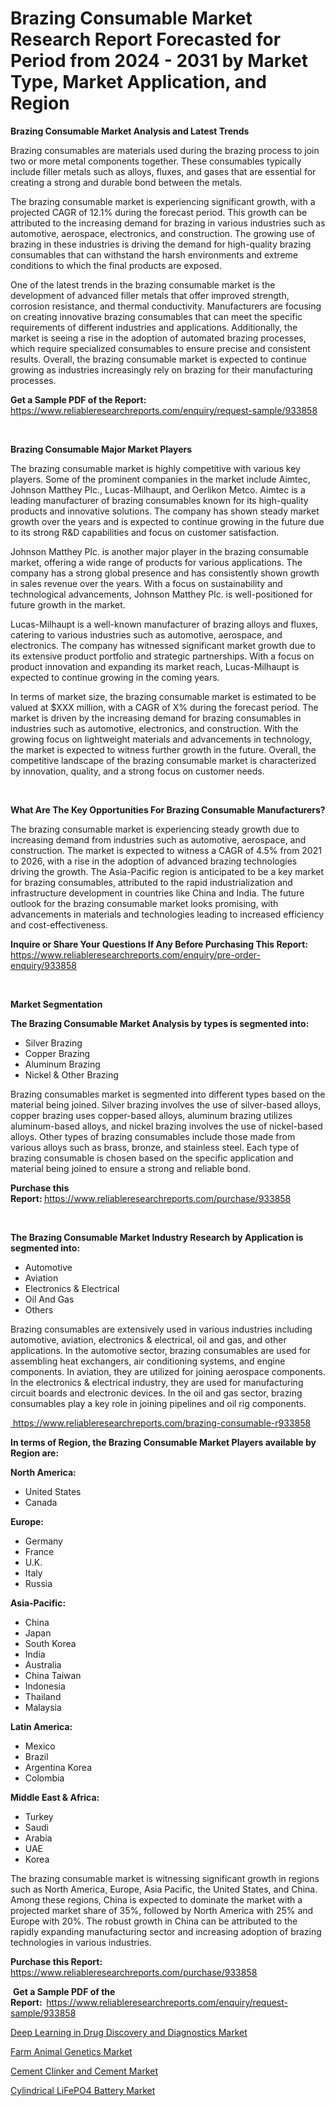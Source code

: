 <p><h1>Brazing Consumable Market Research Report Forecasted for Period from 2024 -  2031 by Market Type, Market Application, and Region</h1></p><p><strong>Brazing Consumable Market Analysis and Latest Trends</strong></p>
<p><p>Brazing consumables are materials used during the brazing process to join two or more metal components together. These consumables typically include filler metals such as alloys, fluxes, and gases that are essential for creating a strong and durable bond between the metals. </p><p>The brazing consumable market is experiencing significant growth, with a projected CAGR of 12.1% during the forecast period. This growth can be attributed to the increasing demand for brazing in various industries such as automotive, aerospace, electronics, and construction. The growing use of brazing in these industries is driving the demand for high-quality brazing consumables that can withstand the harsh environments and extreme conditions to which the final products are exposed.</p><p>One of the latest trends in the brazing consumable market is the development of advanced filler metals that offer improved strength, corrosion resistance, and thermal conductivity. Manufacturers are focusing on creating innovative brazing consumables that can meet the specific requirements of different industries and applications. Additionally, the market is seeing a rise in the adoption of automated brazing processes, which require specialized consumables to ensure precise and consistent results. Overall, the brazing consumable market is expected to continue growing as industries increasingly rely on brazing for their manufacturing processes.</p></p>
<p><strong>Get a Sample PDF of the Report:&nbsp;</strong> <a href="https://www.reliableresearchreports.com/enquiry/request-sample/933858">https://www.reliableresearchreports.com/enquiry/request-sample/933858</a></p>
<p>&nbsp;</p>
<p><strong>Brazing Consumable Major Market Players</strong></p>
<p><p>The brazing consumable market is highly competitive with various key players. Some of the prominent companies in the market include Aimtec, Johnson Matthey Plc., Lucas-Milhaupt, and Oerlikon Metco. Aimtec is a leading manufacturer of brazing consumables known for its high-quality products and innovative solutions. The company has shown steady market growth over the years and is expected to continue growing in the future due to its strong R&D capabilities and focus on customer satisfaction.</p><p>Johnson Matthey Plc. is another major player in the brazing consumable market, offering a wide range of products for various applications. The company has a strong global presence and has consistently shown growth in sales revenue over the years. With a focus on sustainability and technological advancements, Johnson Matthey Plc. is well-positioned for future growth in the market.</p><p>Lucas-Milhaupt is a well-known manufacturer of brazing alloys and fluxes, catering to various industries such as automotive, aerospace, and electronics. The company has witnessed significant market growth due to its extensive product portfolio and strategic partnerships. With a focus on product innovation and expanding its market reach, Lucas-Milhaupt is expected to continue growing in the coming years.</p><p>In terms of market size, the brazing consumable market is estimated to be valued at $XXX million, with a CAGR of X% during the forecast period. The market is driven by the increasing demand for brazing consumables in industries such as automotive, electronics, and construction. With the growing focus on lightweight materials and advancements in technology, the market is expected to witness further growth in the future. Overall, the competitive landscape of the brazing consumable market is characterized by innovation, quality, and a strong focus on customer needs.</p></p>
<p>&nbsp;</p>
<p><strong>What Are The Key Opportunities For Brazing Consumable Manufacturers?</strong></p>
<p><p>The brazing consumable market is experiencing steady growth due to increasing demand from industries such as automotive, aerospace, and construction. The market is expected to witness a CAGR of 4.5% from 2021 to 2026, with a rise in the adoption of advanced brazing technologies driving the growth. The Asia-Pacific region is anticipated to be a key market for brazing consumables, attributed to the rapid industrialization and infrastructure development in countries like China and India. The future outlook for the brazing consumable market looks promising, with advancements in materials and technologies leading to increased efficiency and cost-effectiveness.</p></p>
<p><strong>Inquire or Share Your Questions If Any Before Purchasing This Report:</strong> <a href="https://www.reliableresearchreports.com/enquiry/pre-order-enquiry/933858">https://www.reliableresearchreports.com/enquiry/pre-order-enquiry/933858</a></p>
<p>&nbsp;</p>
<p><strong>Market Segmentation</strong></p>
<p><strong>The Brazing Consumable Market Analysis by types is segmented into:</strong></p>
<p><ul><li>Silver Brazing</li><li>Copper Brazing</li><li>Aluminum Brazing</li><li>Nickel & Other Brazing</li></ul></p>
<p><p>Brazing consumables market is segmented into different types based on the material being joined. Silver brazing involves the use of silver-based alloys, copper brazing uses copper-based alloys, aluminum brazing utilizes aluminum-based alloys, and nickel brazing involves the use of nickel-based alloys. Other types of brazing consumables include those made from various alloys such as brass, bronze, and stainless steel. Each type of brazing consumable is chosen based on the specific application and material being joined to ensure a strong and reliable bond.</p></p>
<p><strong>Purchase this Report:&nbsp;</strong><a href="https://www.reliableresearchreports.com/purchase/933858">https://www.reliableresearchreports.com/purchase/933858</a></p>
<p>&nbsp;</p>
<p><strong>The Brazing Consumable Market Industry Research by Application is segmented into:</strong></p>
<p><ul><li>Automotive</li><li>Aviation</li><li>Electronics & Electrical</li><li>Oil And Gas</li><li>Others</li></ul></p>
<p><p>Brazing consumables are extensively used in various industries including automotive, aviation, electronics & electrical, oil and gas, and other applications. In the automotive sector, brazing consumables are used for assembling heat exchangers, air conditioning systems, and engine components. In aviation, they are utilized for joining aerospace components. In the electronics & electrical industry, they are used for manufacturing circuit boards and electronic devices. In the oil and gas sector, brazing consumables play a key role in joining pipelines and oil rig components.</p></p>
<p><a href="https://www.reliableresearchreports.com/brazing-consumable-r933858">&nbsp;https://www.reliableresearchreports.com/brazing-consumable-r933858</a></p>
<p><strong>In terms of Region, the Brazing Consumable Market Players available by Region are:</strong></p>
<p>
    <p> <strong> North America: </strong>
        <ul>
            <li>United States</li>
            <li>Canada</li>
        </ul>
        </p> 
    <p> <strong> Europe: </strong>
        <ul>
            <li>Germany</li>
            <li>France</li>
            <li>U.K.</li>
            <li>Italy</li>
            <li>Russia</li>
        </ul>
        </p> 
    <p> <strong> Asia-Pacific: </strong>
        <ul>
            <li>China</li>
            <li>Japan</li>
            <li>South Korea</li>
            <li>India</li>
            <li>Australia</li>
            <li>China Taiwan</li>
            <li>Indonesia</li>
            <li>Thailand</li>
            <li>Malaysia</li>
        </ul>
        </p> 
    <p> <strong> Latin America: </strong>
        <ul>
            <li>Mexico</li>
            <li>Brazil</li>
            <li>Argentina Korea</li>
            <li>Colombia</li>
        </ul>
        </p> 
    <p> <strong> Middle East & Africa: </strong>
        <ul>
            <li>Turkey</li>
            <li>Saudi</li>
            <li>Arabia</li>
            <li>UAE</li>
            <li>Korea</li>
        </ul>
    </p>
    </p>
<p><p>The brazing consumable market is witnessing significant growth in regions such as North America, Europe, Asia Pacific, the United States, and China. Among these regions, China is expected to dominate the market with a projected market share of 35%, followed by North America with 25% and Europe with 20%. The robust growth in China can be attributed to the rapidly expanding manufacturing sector and increasing adoption of brazing technologies in various industries.</p></p>
<p><strong>Purchase this Report: </strong><a href="https://www.reliableresearchreports.com/purchase/933858">https://www.reliableresearchreports.com/purchase/933858</a></p>
<p>&nbsp;<strong>Get a Sample PDF of the Report:&nbsp;&nbsp;</strong><a href="https://www.reliableresearchreports.com/enquiry/request-sample/933858">https://www.reliableresearchreports.com/enquiry/request-sample/933858</a></p>
<p><strong></strong></p>
<p><p><a href="https://github.com/LibbySpencer2018/Market-Research-Report-List-1/blob/main/deep-learning-in-drug-discovery-and-diagnostics-market.md">Deep Learning in Drug Discovery and Diagnostics Market</a></p><p><a href="https://github.com/ashman753/Market-Research-Report-List-1/blob/main/farm-animal-genetics-market.md">Farm Animal Genetics Market</a></p><p><a href="https://www.linkedin.com/pulse/global-cement-clinker-market-types-applications-major-players-regional-qcivc">Cement Clinker and Cement Market</a></p><p><a href="https://www.linkedin.com/pulse/cylindrical-lifepo4-battery-market-size-cagr-trends-2024-2030-jzoef">Cylindrical LiFePO4 Battery Market</a></p></p>